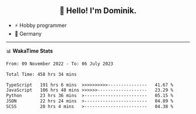 <h2 align="center">👋 Hello! I'm Dominik.</h2>

- ⚡ Hobby programmer
- 📍 Germany

---
📊 **WakaTime Stats**
<!--START_SECTION:waka-->

```txt
From: 09 November 2022 - To: 06 July 2023

Total Time: 458 hrs 34 mins

TypeScript   191 hrs 6 mins  >>>>>>>>>>---------------   41.67 %
JavaScript   106 hrs 48 mins >>>>>>-------------------   23.29 %
Python       23 hrs 36 mins  >------------------------   05.15 %
JSON         22 hrs 24 mins  >------------------------   04.89 %
SCSS         20 hrs 4 mins   >------------------------   04.38 %
```

<!--END_SECTION:waka-->
